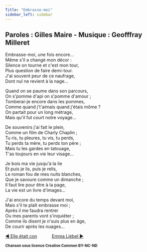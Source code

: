```yaml
---
Title: "Embrasse-moi"
sidebar_left: sidebar
---
```


##  Paroles : Gilles Maire - Musique : Geofffray Milleret
  
Embrasse-moi, une fois encore...  
Même s'il a changé mon décor :  
Silence on tourne et c'est mon tour,  
Plus question de faire demi-tour.  
J'ai souvent peur de ce naufrage,  
Dont nul ne revient à la nage...  
  
Quand on se paume dans son parcours,  
On s'pomme d'api on s'pomme d'amour ;  
Tomberai-je encore dans les pommes,  
Comme quand j't'aimais quand j'étais môme ?  
On partait pour un long métrage,  
Mais qu'il fut court notre voyage...  
  
De souvenirs j'ai fait le plein,  
Comme un film de Charly Chaplin ;  
Tu ris, tu pleures, tu vis, tu perds,  
Tu perds ta mère, tu perds ton père ;  
Mais tu les gardes en tatouage,  
T'as toujours en vie leur visage...  
  
Je bois ma vie jusqu'à la lie  
Et puis je lis, puis je relis,  
Le roman fou de mes nuits blanches,  
Que je savoure comme un dimanche ;  
Il faut lire pour être à la page,  
La vie est un livre d'images...  
  
J'ai encore du temps devant moi,  
Mais s'il te plaît embrasse moi ;  
Après il me faudra rentrer  
Ou mes parents vont s'inquiéter ;  
Comme ils disent je n'suis plus en âge,  
De courir après les nuages...  
  


[ ◀ Elle était con](../elle_était_con) ​ ​ ​ ​ ​ ​ ​ ​ ​ ​ ​ ​[Emma Liébel ▶](../emma_liébel)


<b><sub>Chanson sous licence Creative Common BY-NC-ND</sub></b>
